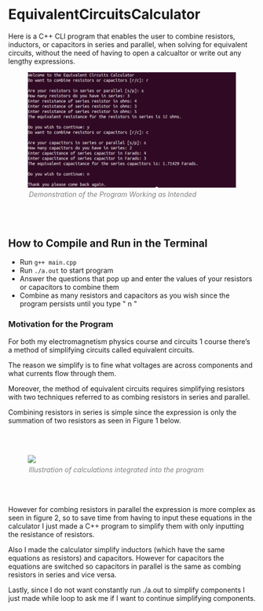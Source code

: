 <h1> EquivalentCircuitsCalculator </h1>

Here is a C++ CLI program that enables the user to combine resistors, inductors, or capacitors in series 
and parallel, when solving for equivalent circuits, without the need of having to open a 
calcualtor or write out any lengthy expressions. 

<figure>
  <img src="Images/EqCircuitCalcTest.png">
  <figcaption style="font-style: italic; color:gray;padding: 2px; text-aling:center;">Demonstration of the Program Working as Intended</figcaption>
</figure>
<br>
<br>


<h2> How to Compile and Run in the Terminal</h2>
<ul>
  <li>Run <code>g++ main.cpp</code> </li>
  <li>Run <code>./a.out</code> to start program </li>
  <li>
    Answer the questions that pop up and enter the values of your resistors or capacitors to 
    combine them 
  </li>
  <li>
    Combine as many resistors and capacitors as you wish since the program persists until you type 
    &quot n &quot
  </li>
</ul>


<h3>Motivation for the Program</h3>
For both my electromagnetism physics course and circuits 1 course there’s a method of 
simplifying circuits called equivalent circuits. 

The reason we simplify is to fine what voltages 
are across components and what currents flow through them. 

Moreover, the method of equivalent 
circuits requires simplifying resistors with two techniques referred to as combing resistors 
in series and parallel. 

Combining resistors in series is simple since the expression is only 
the summation of two resistors as seen in Figure 1 below.

<br>
<br>
<figure>
  <img src="https://d2vlcm61l7u1fs.cloudfront.net/media%2Fcf8%2Fcf8733bf-658f-412c-9d1d-720ea5dea2a8%2FphpxSz1zw.png">
  <figcaption style="font-style:italic; color:grey;padding: 2px; text-aling:center;">Illustration of calculations integrated into the program </figcaption>
</figure>
<br>
<br>

However for combing resistors in parallel the expression is more complex as seen in figure 2, 
so to save time from having to input these equations in the calculator I just made a C++ 
program to simplify them with only inputting the resistance of resistors. 

Also I made the calculator simplify inductors (which have the same equations as resistors) and capacitors. However for capacitors the equations are switched so capacitors in parallel is the same as combing resistors in series and vice versa. 

Lastly, since I do not want constantly run ./a.out to simplify components I just made while 
loop to ask me if I want to continue simplifying components.

